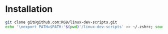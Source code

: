 # Installation
```sh
git clone git@github.com:RG9/linux-dev-scripts.git
echo '\nexport PATH=$PATH:'$(pwd)'/linux-dev-scripts' >> ~/.zshrc; source ~/.zshrc
```
